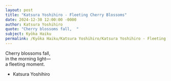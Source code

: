 ```yaml
---
layout: post
title: "Katsura Yoshihiro - Fleeting Cherry Blossoms"
date: 2024-12-30 12:00:00 -0000
author: Katsura Yoshihiro
quote: "Cherry blossoms fall,  "
subject: Kyōka Haiku
permalink: /Kyōka Haiku/Katsura Yoshihiro/Katsura Yoshihiro - Fleeting Cherry Blossoms
---
```


Cherry blossoms fall,  
in the morning light—  
a fleeting moment.

- Katsura Yoshihiro
